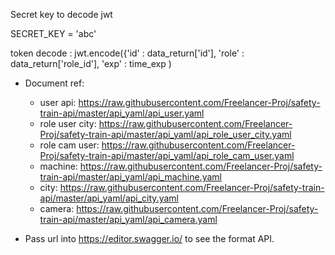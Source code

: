 
Secret key to decode jwt 

SECRET_KEY = 'abc'

token decode : jwt.encode({'id' : data_return['id'], 'role' : data_return['role_id'], 'exp' : time_exp )

- Document ref: 
  - user api: https://raw.githubusercontent.com/Freelancer-Proj/safety-train-api/master/api_yaml/api_user.yaml
  - role user city: https://raw.githubusercontent.com/Freelancer-Proj/safety-train-api/master/api_yaml/api_role_user_city.yaml
  - role cam user: https://raw.githubusercontent.com/Freelancer-Proj/safety-train-api/master/api_yaml/api_role_cam_user.yaml
  - machine: https://raw.githubusercontent.com/Freelancer-Proj/safety-train-api/master/api_yaml/api_machine.yaml
  - city: https://raw.githubusercontent.com/Freelancer-Proj/safety-train-api/master/api_yaml/api_city.yaml
  - camera: https://raw.githubusercontent.com/Freelancer-Proj/safety-train-api/master/api_yaml/api_camera.yaml

- Pass url into https://editor.swagger.io/ to see the format API.
